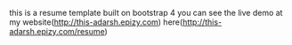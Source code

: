 this is a resume template built on bootstrap 4 
you can see the live demo at my website(http://this-adarsh.epizy.com) here(http://this-adarsh.epizy.com/resume)
